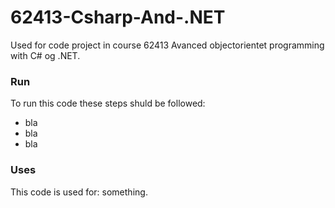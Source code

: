 # 62413-Csharp-And-.NET
Used for code project in course 62413 Avanced objectorientet programming with C# og .NET.

### Run
To run this code these steps shuld be followed:
- bla
- bla
- bla

### Uses
This code is used for: something.
